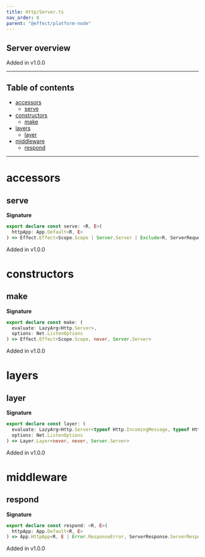 ```yaml
---
title: Http/Server.ts
nav_order: 8
parent: "@effect/platform-node"
---
```


## Server overview

Added in v1.0.0

---

<h2 class="text-delta">Table of contents</h2>

- [accessors](#accessors)
  - [serve](#serve)
- [constructors](#constructors)
  - [make](#make)
- [layers](#layers)
  - [layer](#layer)
- [middleware](#middleware)
  - [respond](#respond)

---

# accessors

## serve

**Signature**

```ts
export declare const serve: <R, E>(
  httpApp: App.Default<R, E>
) => Effect.Effect<Scope.Scope | Server.Server | Exclude<R, ServerRequest.ServerRequest>, Error.ServeError, never>
```

Added in v1.0.0

# constructors

## make

**Signature**

```ts
export declare const make: (
  evaluate: LazyArg<Http.Server>,
  options: Net.ListenOptions
) => Effect.Effect<Scope.Scope, never, Server.Server>
```

Added in v1.0.0

# layers

## layer

**Signature**

```ts
export declare const layer: (
  evaluate: LazyArg<Http.Server<typeof Http.IncomingMessage, typeof Http.ServerResponse>>,
  options: Net.ListenOptions
) => Layer.Layer<never, never, Server.Server>
```

Added in v1.0.0

# middleware

## respond

**Signature**

```ts
export declare const respond: <R, E>(
  httpApp: App.Default<R, E>
) => App.HttpApp<R, E | Error.ResponseError, ServerResponse.ServerResponse.NonEffectBody>
```

Added in v1.0.0
